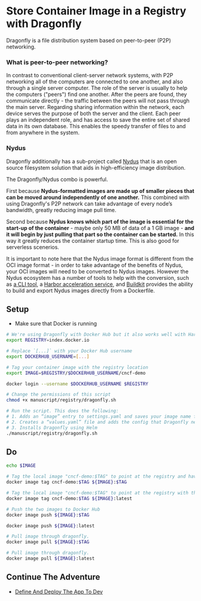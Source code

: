 # Store Container Image in a Registry with Dragonfly

Dragonfly is a file distribution system based on peer-to-peer (P2P) networking.

### What is peer-to-peer networking?

In contrast to conventional client-server network systems, with P2P networking all of the computers are connected to one another, and also through a single server computer. The role of the server is usually to help the computers ("peers") find one another. After the peers are found, they communicate directly - the traffic between the peers will not pass through the main server. Regarding sharing information within the network, each device serves the purpose of both the server and the client. Each peer plays an independent role, and has access to save the entire set of shared data in its own database. This enables the speedy transfer of files to and from anywhere in the system.

### Nydus

Dragonfly additionally has a sub-project called [Nydus](https://nydus.dev/) that is an open source filesystem solution that aids in high-efficiency image distribution.

The Dragonfly/Nydus combo is powerful. 

First because **Nydus-formatted images are made up of smaller pieces that can be moved around independently of one another.** This combined with using Dragonfly's P2P network can take advantage of every node’s bandwidth, greatly reducing image pull time.

Second because **Nydus knows which part of the image is essential for the start-up of the container** - maybe only 50 MB of data of a 1 GB image - **and it will begin by just pulling that part so the container can be started.** In this way it greatly reduces the container startup time. This is also good for serverless scenerios.  

It is important to note here that the Nydus image format is different from the OCI image format - in order to take advantage of the benefits of Nydus, your OCI images will need to be converted to Nydus images. However the Nydus ecosystem has a number of tools to help with the conversion, such as [a CLI tool](https://github.com/dragonflyoss/image-service/blob/master/docs/nydusify.md), a [Harbor acceleration service](https://github.com/goharbor/acceleration-service), and [Buildkit](https://github.com/moby/buildkit/issues/2046) provides the ability to build and export Nydus images directly from a Dockerfile.

## Setup

* Make sure that Docker is running

```bash
# We're using Dragonfly with Docker Hub but it also works well with Harbor
export REGISTRY=index.docker.io

# Replace `[...]` with your Docker Hub username
export DOCKERHUB_USERNAME=[...]

# Tag your container image with the registry location
export IMAGE=$REGISTRY/$DOCKERHUB_USERNAME/cncf-demo

docker login --username $DOCKERHUB_USERNAME $REGISTRY

# Change the permissions of this script
chmod +x manuscript/registry/dragonfly.sh

# Run the script. This does the following:
# 1. Adds an “image” entry to settings.yaml and saves your image name for future use
# 2. Creates a “values.yaml” file and adds the config that Dragonfly needs to use Docker Hub as the underlying image registry
# 3. Installs Dragonfly using Helm
./manuscript/registry/dragonfly.sh
```

## Do

```bash
echo $IMAGE

# Tag the local image "cncf-demo:$TAG" to point at the registry and have the full sha-256 tag
docker image tag cncf-demo:$TAG ${IMAGE}:$TAG

# Tag the local image "cncf-demo:$TAG" to point at the registry with the "latest" tag
docker image tag cncf-demo:$TAG ${IMAGE}:latest

# Push the two images to Docker Hub
docker image push ${IMAGE}:$TAG

docker image push ${IMAGE}:latest

# Pull image through dragonfly.
docker image pull ${IMAGE}:$TAG

# Pull image through dragonfly.
docker image pull ${IMAGE}:latest
```

## Continue The Adventure

* [Define And Deploy The App To Dev](../define-deploy-dev/README.md)
